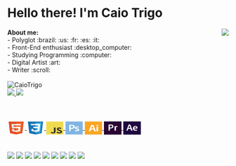 # Hello there! I'm Caio Trigo

<img align="right" height="150em" src="https://lh3.googleusercontent.com/aZL-sYEEkjpiToQb08UhDGaHVGEGWT_OZQOiIv2TsUOyoUweP8cMH-CFElMO4xxowxXRzfUAP2wHXmpicRkk-cAWIVo9_SQmwBoHW_4ddSVZXCI8Xl2Tw-fnqAQ_l3Xs8mvZHlqMQeU7ekZmMOIq2dARxJzjKGrsiYOEKvcN-r01Bq-7WlHEanbmukf7biim1-QRGJ2wGtufddeHWhlhxOibVBeORQ9m3MDs5r5wibC7w-DXPD-mERVItVZoR3Ma7aQv5R8Y0UUXJymTJ6W7kJcvfvezElpeUjJnfP9VkJMW2id58opSfthvwihkSYvOKjZ72oBNxQktsOL6B_xELz2UtmkjJfpFbDzUSYfFkGGQWy9JVgadGD2LMYrLpknx1ttaZOF8FDJuK-fKat6CaWQn2GdimdH4XlmhHS80hAZRvXXcTtTI9SRntC97M6Zbl87Hw3u4tPBkAOMgUhsUJEoQzBM_WFqBc4TtBU6FEnzpXYrONlM3zfdKWCE-1B7rLMb-zGTBcTuvJG-jexLw0hLnB7F5q0G2dgtjoingCNHPchrJak2ioWJTWB7gOF_awuh-wIvHLPDETw2m4CBG7JQPdnXvX9j1CzNX1XzepXNd405U1MAmu34Xx-1orBN3ES0oX13bP0b99_4G60KFWh0Eq5_do4xPLYQjUukE1LA0RxAD2DIJXsaWslLuViXCC5r6swFzy4amTnoLTLoRd9sC=s937-no?authuser=0">
<b>About me:</b> <br>
  - Polyglot :brazil: :us: :fr: :es: :it: <br>
  - Front-End enthusiast :desktop_computer: <br>
  - Studying Programming :computer: <br> 
  - Digital Artist :art: <br>
  - Writer :scroll: <br>
 
<div><br>
 <img src="https://komarev.com/ghpvc/?username=CaioTrigo" alt="CaioTrigo"><br>
</div>

<div style="display: inline_block">
 <a href="https://github.com/CaioTrigo">
 <img height="170em" src="https://github-readme-stats.vercel.app/api?username=CaioTrigo&show_icons=true&&include_all_commits=true&count_private=true&title_color=ff2929&bg_color=242f45&icon_color=aa39f7&text_color=15d2eb&border_colore32d2d"/>
 <img height="170em" src="https://github-readme-stats.vercel.app/api/top-langs/?username=CaioTrigo&layout=compact&langs_count=20&title_color=ff2929&bg_color=242f45&icon_color=aa39f7&text_color=15d2eb&border_colore32d2d"/>
<div>
 
 #
 
<div style="display: inline_block"><br>
 <img align="center" alt="Panda-HTML" height="30" width="40" src="https://raw.githubusercontent.com/devicons/devicon/master/icons/html5/html5-original.svg">
 <img align="center" alt="Panda-CSS" height="30" width="40" src="https://raw.githubusercontent.com/devicons/devicon/master/icons/css3/css3-original.svg">
 <img align="center" alt="Panda-JS" height="30" width="40" src="https://raw.githubusercontent.com/devicons/devicon/master/icons/javascript/javascript-original.svg">
 <img align="center" alt="Panda-Photoshop" height="30" width="40" src="https://raw.githubusercontent.com/devicons/devicon/master/icons/photoshop/photoshop-plain.svg">
 <img align="center" alt="Panda-Illustrator" height="30" width="40" src="https://raw.githubusercontent.com/devicons/devicon/master/icons/illustrator/illustrator-plain.svg">
 <img align="center" alt="Panda-Premiere" height="30" width="40" src="https://raw.githubusercontent.com/devicons/devicon/master/icons/premierepro/premierepro-plain.svg">
 <img align="center" alt="Panda-AfterEffects" height="30" width="40" src="https://raw.githubusercontent.com/devicons/devicon/master/icons/aftereffects/aftereffects-plain.svg">
</div>

#

<div>
 <a href ="mailto: caiodstrigo@gmail.com"><img height="50em" src="https://s3.gifyu.com/images/Icone-Gmail.gif" target="_blank"></a>
 <a href="https://www.youtube.com/channel/UCv5T-D25fUMAiR9YvLt-TVA" target="_blank"><img height="50em" src="https://s3.gifyu.com/images/Icone-YouTube.gif" target="_blank"></a>
 <a href="https://instagram.com/caiopandasart" target="_blank"><img height="50em" src="https://s3.gifyu.com/images/Icone-Instagram.gif" target="_blank"></a>
 <a href="https://www.linkedin.com/in/caiopandasart" target="_blank"><img height="50em" src="https://s3.gifyu.com/images/Icone-LinkedIn.gif" target="_blank"></a>
 <a href="https://facebook.com/caiopandasart" target="_blank"><img height="50em" src="https://s3.gifyu.com/images/Icone-Facebook.gif" target="_blank"></a>
 <a href="https://www.twitch.tv/caiopandasart" target="_blank"><img height="50em" src="https://gifyu.com/image/1KKA" target="_blank"></a>
 <a href="https://artstation.com/caiopandasart" target="_blank"><img height="50em" src="https://s3.gifyu.com/images/Icone-Artstation.gif" targe="_blank"></a>
 <a href="https://behance.net/CaioPandasArt" target="_blank"> <img height="50em" src="https://s3.gifyu.com/images/Icone-Behance.gif" target="_blank"></a>
 <a href="https://twitter.com/caiopandasart" target="_blank"> <img height="50em" src="https://s3.gifyu.com/images/Icone-Twitter.gif" target="_blank"></a>
</div>
